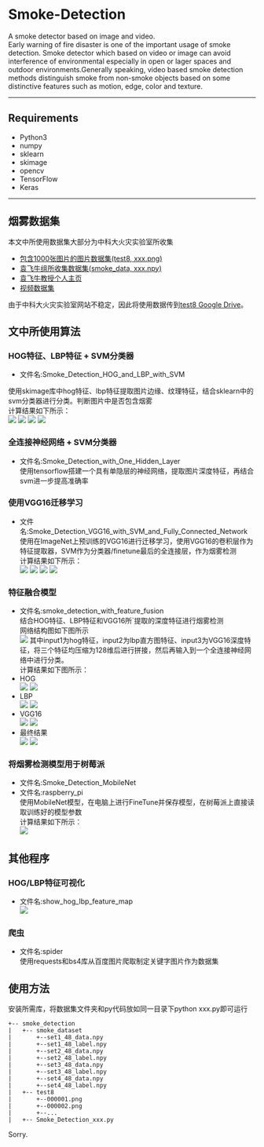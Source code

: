 # Smoke-Detection 
A smoke detector based on image and video.  
Early warning of fire disaster is one of the important usage of smoke detection.
Smoke detector which based on video or image can avoid interference of environmental especially in open or lager spaces and outdoor environments.Generally speaking, video based smoke detection methods distinguish smoke from non-smoke objects based on some distinctive features such as motion, edge, color and texture.
***
## Requirements
- Python3
- numpy
- sklearn
- skimage
- opencv
- TensorFlow
- Keras
***
## 烟雾数据集
本文中所使用数据集大部分为中科大火灾实验室所收集
- [包含1000张图片的图片数据集(test8, xxx.png)](http://smoke.ustc.edu.cn/datasets.htm)
- [袁飞牛组所收集数据集(smoke_data, xxx.npy)](https://pan.baidu.com/s/1miva2HM)
- [袁飞牛教授个人主页](http://staff.ustc.edu.cn/~yfn/index.html)
- [视频数据集](http://smoke.ustc.edu.cn/datasets.htm)  

由于中科大火灾实验室网站不稳定，因此将使用数据传到[test8 Google Drive](https://drive.google.com/file/d/1unBpfYyD1JGXAMz0A1Z5lQZNE9O6zj6R/view?usp=sharing)。
## 文中所使用算法
### HOG特征、LBP特征 + SVM分类器
- 文件名:Smoke_Detection_HOG_and_LBP_with_SVM  

使用skimage库中hog特征、lbp特征提取图片边缘、纹理特征，结合sklearn中的svm分类器进行分类。判断图片中是否包含烟雾  
计算结果如下所示：  
![](result/hog_svm_train.png)
![](result/hog_svm_test.png)
![](result/lbp_svm_train.png)
![](result/lbp_svm_test.png)

### 全连接神经网络 + SVM分类器
- 文件名:Smoke_Detection_with_One_Hidden_Layer  
使用tensorflow搭建一个具有单隐层的神经网络，提取图片深度特征，再结合svm进一步提高准确率  

### 使用VGG16迁移学习
- 文件名:Smoke_Detection_VGG16_with_SVM_and_Fully_Connected_Network  
使用在ImageNet上预训练的VGG16进行迁移学习，使用VGG16的卷积层作为特征提取器，SVM作为分类器/finetune最后的全连接层，作为烟雾检测  
计算结果如下所示：  
![](result/vgg16_svm_train.png)
![](result/vgg16_svm_test.png)
![](result/vgg16_fc_train.png)
![](result/vgg16_fc_test.png)

### 特征融合模型
- 文件名:smoke_detection_with_feature_fusion  
结合HOG特征、LBP特征和VGG16所`提取的深度特征进行烟雾检测  
网络结构图如下图所示  
![](model.png)
其中input1为hog特征，input2为lbp直方图特征、input3为VGG16深度特征，将三个特征均压缩为128维后进行拼接，然后再输入到一个全连接神经网络中进行分类。  
计算结果如下图所示：  
- HOG  
![](result/hog_fc_train.png)
![](result/hog_fc_test.png)
- LBP  
![](result/lbp_fc_train.png)
![](result/lbp_fc_test.png)
- VGG16  
![](result/vgg16_fc_train_2000.png)
![](result/vgg16_fc_test_2000.png)
- 最终结果  
![](result/feature_fusion_train.png)
![](result/feature_fusion_test.png)
### 将烟雾检测模型用于树莓派  
- 文件名:Smoke_Detection_MobileNet  
- 文件名:raspberry_pi  
使用MobileNet模型，在电脑上进行FineTune并保存模型，在树莓派上直接读取训练好的模型参数  
计算结果如下所示：  
![](result/mobilenet_fc_test.png)

## 其他程序
### HOG/LBP特征可视化  
- 文件名:show_hog_lbp_feature_map    
![](result/hog_lbp.png)
### 爬虫
- 文件名:spider  
使用requests和bs4库从百度图片爬取制定关键字图片作为数据集

## 使用方法  
安装所需库，将数据集文件夹和py代码放如同一目录下python xxx.py即可运行
```
+-- smoke_detection
|   +-- smoke_dataset
|       +--set1_48_data.npy
|       +--set1_48_label.npy
|       +--set2_48_data.npy
|       +--set2_48_label.npy
|       +--set3_48_data.npy
|       +--set3_48_label.npy
|       +--set4_48_data.npy
|       +--set4_48_label.npy
|   +-- test8
|       +--000001.png
|       +--000002.png
|       +--...
|   +-- Smoke_Detection_xxx.py
```

Sorry.
